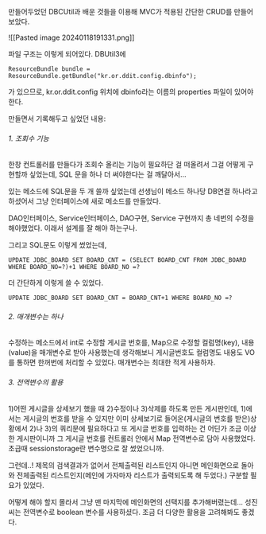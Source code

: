 만들어두었던 DBCUtil과
배운 것들을 이용해 MVC가 적용된 간단한 CRUD를 만들어보았다.

![[Pasted image 20240118191331.png]]

파일 구조는 이렇게 되어있다.
DBUtil3에
```
ResourceBundle bundle = ResourceBundle.getBundle("kr.or.ddit.config.dbinfo");
```
가 있으므로, kr.or.ddit.config 위치에 dbinfo라는 이름의 properties 파일이 있어야 한다.

만들면서 기록해두고 싶었던 내용:

###### 1. 조회수 기능
한창 컨트롤러를 만들다가 조회수 올리는 기능이 필요하단 걸 떠올려서 그걸  어떻게 구현할까 싶었는데, SQL 문을 하나 더 써야한다는 걸 깨달아서...

있는 메소드에 SQL문을 두 개 쓸까 싶었는데 선생님이 메소드 하나당 DB연결 하나라고 하셨어서 그냥 인터페이스에 새로 메소드를 만들었다.

DAO인터페이스, Service인터페이스, DAO구현, Service 구현까지 총 네번의 수정을 해야했었다. 이래서 설계를 잘 해야 하는구나.

그리고 SQL문도 이렇게 썼었는데,
```
UPDATE JDBC_BOARD SET BOARD_CNT = (SELECT BOARD_CNT FROM JDBC_BOARD WHERE BOARD_NO=?)+1 WHERE BOARD_NO =?
```

더 간단하게 이렇게 쓸 수 있었다.
```
UPDATE JDBC_BOARD SET BOARD_CNT = BOARD_CNT+1 WHERE BOARD_NO =?
```


###### 2. 매개변수는 하나
수정하는 메소드에서 int로 수정할 게시글 번호를, Map으로 수정할 컬럼명(key), 내용(value)을 매개변수로 받아 사용했는데 생각해보니 게시글번호도 컬럼명도 내용도 VO를 통하면 한꺼번에 처리할 수 있었다. 매개변수는 최대한 적게 사용하자.

###### 3. 전역변수의 활용
 1)어떤 게시글을 상세보기 했을 때 2)수정이나 3)삭제를 하도록 만든 게시판인데,
1)에서는 게시글의 번호를 받을 수 있지만 이미 상세보기로 들어온(게시글의 번호를 받은)상황에서 2)나 3)의 쿼리문에 필요하다고 또 게시글 번호를 입력하는 건 어딘가 조금 이상한 게시판이니까 그 게시글 번호를 컨트롤러 안에서 Map 전역변수로 담아 사용했었다. 초급때 sessionstorage란 변수명으로 잘 썼었으니까.

그런데..! 제목의 검색결과가 없어서 전체출력된 리스트인지
아니면 메인화면으로 돌아와 전체출력된 리스트인지(메인에 가자마자 리스트가 출력되도록 해 두었다.) 구분할 필요가 있었다.

어떻게 해야 할지 몰라서 그냥 맨 마지막에 메인화면의 선택지를 추가해버렸는데...
성진씨는 전역변수로 boolean 변수를 사용하셨다. 조금 더 다양한 활용을 고려해봐도 좋겠다.

